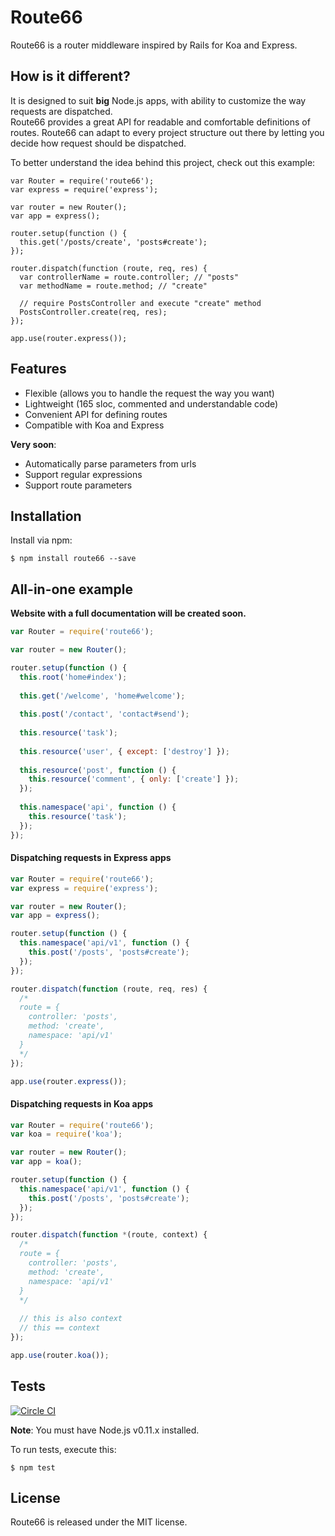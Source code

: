 # Route66

Route66 is a router middleware inspired by Rails for Koa and Express.


## How is it different?

It is designed to suit **big** Node.js apps, with ability to customize the way requests are dispatched.  
Route66 provides a great API for readable and comfortable definitions of routes.
Route66 can adapt to every project structure out there by letting you decide how request should be dispatched.

To better understand the idea behind this project, check out this example:

```
var Router = require('route66');
var express = require('express');

var router = new Router();
var app = express();

router.setup(function () {
  this.get('/posts/create', 'posts#create');
});

router.dispatch(function (route, req, res) {
  var controllerName = route.controller; // "posts"
  var methodName = route.method; // "create"
  
  // require PostsController and execute "create" method
  PostsController.create(req, res);
});

app.use(router.express());
```


## Features

- Flexible (allows you to handle the request the way you want)
- Lightweight (165 sloc, commented and understandable code)
- Convenient API for defining routes
- Compatible with Koa and Express

**Very soon**:

- Automatically parse parameters from urls
- Support regular expressions
- Support route parameters


## Installation

Install via npm:

```
$ npm install route66 --save
```


## All-in-one example

**Website with a full documentation will be created soon.**

```javascript
var Router = require('route66');

var router = new Router();

router.setup(function () {
  this.root('home#index');
  
  this.get('/welcome', 'home#welcome');
  
  this.post('/contact', 'contact#send');
  
  this.resource('task');
  
  this.resource('user', { except: ['destroy'] });
  
  this.resource('post', function () {
    this.resource('comment', { only: ['create'] });
  });
  
  this.namespace('api', function () {
    this.resource('task');
  });
});
```

#### Dispatching requests in Express apps

```javascript
var Router = require('route66');
var express = require('express');

var router = new Router();
var app = express();

router.setup(function () {
  this.namespace('api/v1', function () {
    this.post('/posts', 'posts#create');
  });
});

router.dispatch(function (route, req, res) {
  /*
  route = {
    controller: 'posts',
    method: 'create',
    namespace: 'api/v1'
  }
  */
});

app.use(router.express());
```

#### Dispatching requests in Koa apps

```javascript
var Router = require('route66');
var koa = require('koa');

var router = new Router();
var app = koa();

router.setup(function () {
  this.namespace('api/v1', function () {
    this.post('/posts', 'posts#create');
  });
});

router.dispatch(function *(route, context) {
  /*
  route = {
    controller: 'posts',
    method: 'create',
    namespace: 'api/v1'
  }
  */
  
  // this is also context
  // this == context
});

app.use(router.koa());
```


## Tests

[![Circle CI](https://circleci.com/gh/vdemedes/route66.svg?style=svg)](https://circleci.com/gh/vdemedes/route66)

**Note**: You must have Node.js v0.11.x installed.

To run tests, execute this:

```
$ npm test
```


## License

Route66 is released under the MIT license.
